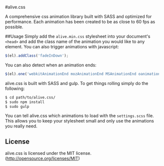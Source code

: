 #alive.css

A comprehensive css animation library built with SASS and optimized for performance. Each animation has been created to be as close to 60 fps as possible.

##Usage
Simply add the `alive.min.css` stylesheet into your document's `<head>` and add the class name of the animation you would like to any element. You can also trigger animations with javascript:

```javascript
$(el).addClass('fadeInDown');
```

You can also detect when an animation ends:

```javascript
$(el).one('webkitAnimationEnd mozAnimationEnd MSAnimationEnd oanimationend animationend', fn());
```

alive.css is built with SASS and gulp. To get things rolling simply do the following:

```sh
$ cd path/to/alive.css/
$ sudo npm install
$ sudo gulp
```

You can tell alive.css which animations to load with the `settings.scss` file. This allows you to keep your stylesheet small and only use the animations you really need.

## License
alive.css is licensed under the MIT license. (http://opensource.org/licenses/MIT)
